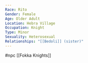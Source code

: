 ```yaml
---
Race: Rito
Gender: Female
Age: Older Adult
Location: Hebra Village
Occupation: Knight
Type: Minor
Sexuality: Heterosexual
Relationships: "[[Bedoli]] (sister)"
---
```

 #npc [[Fokka Knights]]

